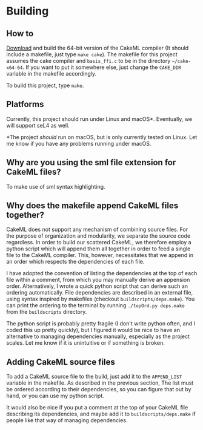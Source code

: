 # Building

## How to
[Download](https://cakeml.org/download.html) and build the 64-bit version of the CakeML compiler (It should include a makefile, just type `make cake`). The makefile for this project assumes the cake compiler and `basis_ffi.c` to be in the directory `~/cake-x64-64`. If you want to put it somewhere else, just change the `CAKE_DIR` variable in the makefile accordingly.

To build this project, type `make`.

## Platforms
Currently, this project should run under Linux and macOS*. Eventually, we will support seL4 as well.

*The project _should_ run on macOS, but is only currently tested on Linux. Let me know if you have any problems running under macOS.

## Why are you using the sml file extension for CakeML files?
To make use of sml syntax highlighting.

## Why does the makefile append CakeML files together?
CakeML does not support any mechanism of combining source files. For the purpose of organization and modularity, we separate the source code regardless. In order to build our scattered CakeML, we therefore employ a python script which will append them all together in order to feed a single file to the CakeML compiler. This, however, necessitates that we append in an order which respects the dependencies of each file.

I have adopted the convention of listing the dependencies at the top of each file within a comment, from which you may manually derive an appension order. Alternatively, I wrote a quick python script that can derive such an ordering automatically. File dependencies are described in an external file, using syntax inspired by makefiles (checkout `buildscripts/deps.make`). You can print the ordering to the terminal by running `./topOrd.py deps.make` from the `buildscripts` directory.

The python script is probably pretty fragile (I don't write python often, and I coded this up pretty quickly), but I figured it would be nice to have an alternative to managing dependencies manually, especially as the project scales. Let me know if it is unintuitive or if something is broken.

## Adding CakeML source files
To add a CakeML source file to the build, just add it to the `APPEND_LIST` variable in the makefile. As described in the previous section, The list must be ordered according to their dependencies, so you can figure that out by hand, or you can use my python script.

It would also be nice if you put a comment at the top of your CakeML file describing its dependencies, and maybe add it to `buildscripts/deps.make` if people like that way of managing dependencies.
